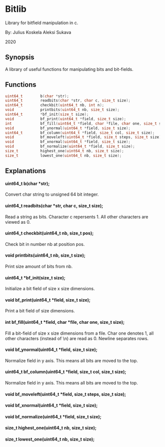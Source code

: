 # Bitlib

Library for bitfield manipulation in c.

By:
Julius Koskela
Aleksi Sukava

2020

## Synopsis

A library of useful functions for manipulating bits and bit-fields.

## Functions

```c
uint64_t		b(char *str);
uint64_t		readbits(char *str, char c, size_t size);
uint64_t		checkbit(uint64_t nb, int n);
void			printbits(uint64_t nb, size_t size);
uint64_t		*bf_init(size_t size);
void			bf_print(uint64_t *field, size_t size);
int 			bf_fill(uint64_t *field, char *file, char one, size_t size);
void			bf_ynormal(uint64_t *field, size_t size);
uint64_t		bf_column(uint64_t *field, size_t col, size_t size);
void			bf_moveleft(uint64_t *field, size_t steps, size_t size);
void			bf_xnormal(uint64_t *field, size_t size);
void			bf_normalize(uint64_t *field, size_t size);
size_t			highest_one(uint64_t nb, size_t size);
size_t			lowest_one(uint64_t nb, size_t size);
```

## Explanations

#### uint64_t		b(char *str);

Convert char string to unsigned 64 bit integer.

#### uint64_t		readbits(char *str, char c, size_t size);

Read a string as bits. Character c repersents 1. All other characters are viewed as 0.

#### uint64_t		checkbit(uint64_t nb, size_t pos);

Check bit in number nb at position pos.

#### void			printbits(uint64_t nb, size_t size);

Print size amount of bits from nb.

#### uint64_t		*bf_init(size_t size);

Initialize a bit field of size x size dimensions.

#### void			bf_print(uint64_t *field, size_t size);

Print a bit field of size dimensions.

#### int			bf_fill(uint64_t *field, char *file, char one, size_t size);

Fill a bit-field of size x size dimensions from a file. Char one denotes 1, all other characters (instead of \n) are read as 0. Newline separates rows.

#### void			bf_ynormal(uint64_t *field, size_t size);

Normalize field in y axis. This means all bits are moved to the top.

#### uint64_t		bf_column(uint64_t *field, size_t col, size_t size);

Normalize field in y axis. This means all bits are moved to the top.

#### void			bf_moveleft(uint64_t *field, size_t steps, size_t size);
#### void			bf_xnormal(uint64_t *field, size_t size);
#### void			bf_normalize(uint64_t *field, size_t size);
#### size_t			highest_one(uint64_t nb, size_t size);
#### size_t			lowest_one(uint64_t nb, size_t size);